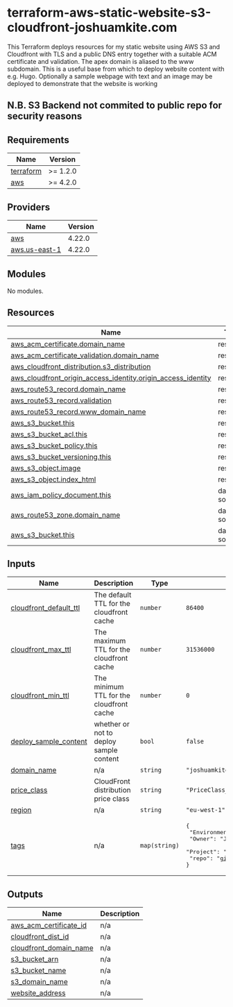 # terraform-aws-static-website-s3-cloudfront-joshuamkite.com

This Terraform deploys resources for my static website using AWS S3 and Cloudfront with TLS and a public DNS entry together with a suitable ACM certificate and validation. The apex domain is aliased to the www subdomain. This is a useful base from which to deploy website content with e.g. Hugo. Optionally a sample webpage with text and an image may be deployed to demonstrate that the website is working 

## N.B. S3 Backend not commited to public repo for security reasons

## Requirements

| Name | Version |
|------|---------|
| <a name="requirement_terraform"></a> [terraform](#requirement\_terraform) | >= 1.2.0 |
| <a name="requirement_aws"></a> [aws](#requirement\_aws) | >= 4.2.0 |

## Providers

| Name | Version |
|------|---------|
| <a name="provider_aws"></a> [aws](#provider\_aws) | 4.22.0 |
| <a name="provider_aws.us-east-1"></a> [aws.us-east-1](#provider\_aws.us-east-1) | 4.22.0 |

## Modules

No modules.

## Resources

| Name | Type |
|------|------|
| [aws_acm_certificate.domain_name](https://registry.terraform.io/providers/hashicorp/aws/latest/docs/resources/acm_certificate) | resource |
| [aws_acm_certificate_validation.domain_name](https://registry.terraform.io/providers/hashicorp/aws/latest/docs/resources/acm_certificate_validation) | resource |
| [aws_cloudfront_distribution.s3_distribution](https://registry.terraform.io/providers/hashicorp/aws/latest/docs/resources/cloudfront_distribution) | resource |
| [aws_cloudfront_origin_access_identity.origin_access_identity](https://registry.terraform.io/providers/hashicorp/aws/latest/docs/resources/cloudfront_origin_access_identity) | resource |
| [aws_route53_record.domain_name](https://registry.terraform.io/providers/hashicorp/aws/latest/docs/resources/route53_record) | resource |
| [aws_route53_record.validation](https://registry.terraform.io/providers/hashicorp/aws/latest/docs/resources/route53_record) | resource |
| [aws_route53_record.www_domain_name](https://registry.terraform.io/providers/hashicorp/aws/latest/docs/resources/route53_record) | resource |
| [aws_s3_bucket.this](https://registry.terraform.io/providers/hashicorp/aws/latest/docs/resources/s3_bucket) | resource |
| [aws_s3_bucket_acl.this](https://registry.terraform.io/providers/hashicorp/aws/latest/docs/resources/s3_bucket_acl) | resource |
| [aws_s3_bucket_policy.this](https://registry.terraform.io/providers/hashicorp/aws/latest/docs/resources/s3_bucket_policy) | resource |
| [aws_s3_bucket_versioning.this](https://registry.terraform.io/providers/hashicorp/aws/latest/docs/resources/s3_bucket_versioning) | resource |
| [aws_s3_object.image](https://registry.terraform.io/providers/hashicorp/aws/latest/docs/resources/s3_object) | resource |
| [aws_s3_object.index_html](https://registry.terraform.io/providers/hashicorp/aws/latest/docs/resources/s3_object) | resource |
| [aws_iam_policy_document.this](https://registry.terraform.io/providers/hashicorp/aws/latest/docs/data-sources/iam_policy_document) | data source |
| [aws_route53_zone.domain_name](https://registry.terraform.io/providers/hashicorp/aws/latest/docs/data-sources/route53_zone) | data source |
| [aws_s3_bucket.this](https://registry.terraform.io/providers/hashicorp/aws/latest/docs/data-sources/s3_bucket) | data source |

## Inputs

| Name | Description | Type | Default | Required |
|------|-------------|------|---------|:--------:|
| <a name="input_cloudfront_default_ttl"></a> [cloudfront\_default\_ttl](#input\_cloudfront\_default\_ttl) | The default TTL for the cloudfront cache | `number` | `86400` | no |
| <a name="input_cloudfront_max_ttl"></a> [cloudfront\_max\_ttl](#input\_cloudfront\_max\_ttl) | The maximum TTL for the cloudfront cache | `number` | `31536000` | no |
| <a name="input_cloudfront_min_ttl"></a> [cloudfront\_min\_ttl](#input\_cloudfront\_min\_ttl) | The minimum TTL for the cloudfront cache | `number` | `0` | no |
| <a name="input_deploy_sample_content"></a> [deploy\_sample\_content](#input\_deploy\_sample\_content) | whether or not to deploy sample content | `bool` | `false` | no |
| <a name="input_domain_name"></a> [domain\_name](#input\_domain\_name) | n/a | `string` | `"joshuamkite.com"` | no |
| <a name="input_price_class"></a> [price\_class](#input\_price\_class) | CloudFront distribution price class | `string` | `"PriceClass_100"` | no |
| <a name="input_region"></a> [region](#input\_region) | n/a | `string` | `"eu-west-1"` | no |
| <a name="input_tags"></a> [tags](#input\_tags) | n/a | `map(string)` | <pre>{<br>  "Environment": "Test",<br>  "Owner": "Joshua",<br>  "Project": "personal website",<br>  "repo": "git@github.com:joshuamkite/terraform-aws-static-website-s3-cloudfront-joshuamkite.com.git"<br>}</pre> | no |

## Outputs

| Name | Description |
|------|-------------|
| <a name="output_aws_acm_certificate_id"></a> [aws\_acm\_certificate\_id](#output\_aws\_acm\_certificate\_id) | n/a |
| <a name="output_cloudfront_dist_id"></a> [cloudfront\_dist\_id](#output\_cloudfront\_dist\_id) | n/a |
| <a name="output_cloudfront_domain_name"></a> [cloudfront\_domain\_name](#output\_cloudfront\_domain\_name) | n/a |
| <a name="output_s3_bucket_arn"></a> [s3\_bucket\_arn](#output\_s3\_bucket\_arn) | n/a |
| <a name="output_s3_bucket_name"></a> [s3\_bucket\_name](#output\_s3\_bucket\_name) | n/a |
| <a name="output_s3_domain_name"></a> [s3\_domain\_name](#output\_s3\_domain\_name) | n/a |
| <a name="output_website_address"></a> [website\_address](#output\_website\_address) | n/a |
